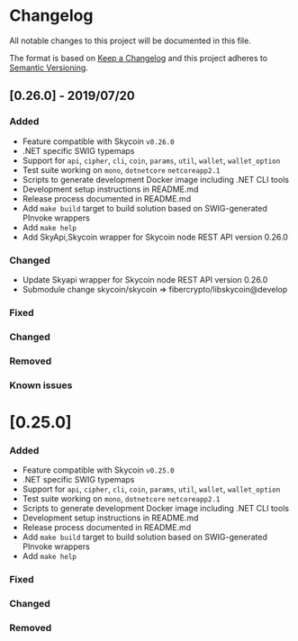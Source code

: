 # Changelog
All notable changes to this project will be documented in this file.

The format is based on [Keep a Changelog](http://keepachangelog.com/en/1.0.0/)
and this project adheres to [Semantic Versioning](http://semver.org/spec/v2.0.0.html).

## [0.26.0] - 2019/07/20

### Added

- Feature compatible with Skycoin `v0.26.0`
- .NET specific SWIG typemaps
- Support for `api`, `cipher`, `cli`, `coin`, `params`, `util`, `wallet`, `wallet_option`
- Test suite working on `mono`, `dotnetcore` `netcoreapp2.1`
- Scripts to generate development Docker image including .NET CLI tools
- Development setup instructions in README.md
- Release process documented in README.md
- Add `make build` target to build solution based on SWIG-generated PInvoke wrappers
- Add `make help`
- Add SkyApi,Skycoin wrapper for Skycoin node REST API version 0.26.0

### Changed

- Update Skyapi wrapper for Skycoin node REST API version 0.26.0
- Submodule change skycoin/skycoin => fibercrypto/libskycoin@develop

### Fixed

### Changed

### Removed

### Known issues

# [0.25.0] 

### Added

- Feature compatible with Skycoin `v0.25.0`
- .NET specific SWIG typemaps
- Support for `api`, `cipher`, `cli`, `coin`, `params`, `util`, `wallet`, `wallet_option`
- Test suite working on `mono`, `dotnetcore` `netcoreapp2.1`
- Scripts to generate development Docker image including .NET CLI tools
- Development setup instructions in README.md
- Release process documented in README.md
- Add `make build` target to build solution based on SWIG-generated PInvoke wrappers
- Add `make help`

### Fixed

### Changed

### Removed

